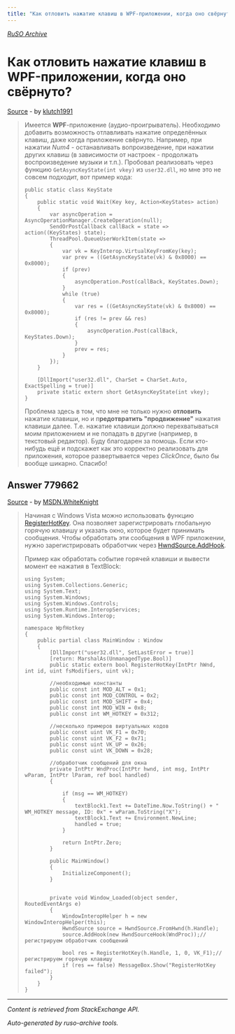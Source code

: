 ```yaml
---
title: "Как отловить нажатие клавиш в WPF-приложении, когда оно свёрнуто?"
---
```

<p><i><a href="https://github.com/MSDN-WhiteKnight/ruso-archive/">RuSO Archive</a></i></p>
<h1>Как отловить нажатие клавиш в WPF-приложении, когда оно свёрнуто?</h1>
<p><a href="https://ru.stackoverflow.com/questions/764352/%d0%9a%d0%b0%d0%ba-%d0%be%d1%82%d0%bb%d0%be%d0%b2%d0%b8%d1%82%d1%8c-%d0%bd%d0%b0%d0%b6%d0%b0%d1%82%d0%b8%d0%b5-%d0%ba%d0%bb%d0%b0%d0%b2%d0%b8%d1%88-%d0%b2-wpf-%d0%bf%d1%80%d0%b8%d0%bb%d0%be%d0%b6%d0%b5%d0%bd%d0%b8%d0%b8-%d0%ba%d0%be%d0%b3%d0%b4%d0%b0-%d0%be%d0%bd%d0%be-%d1%81%d0%b2%d1%91%d1%80%d0%bd%d1%83%d1%82%d0%be">Source</a> - by <a href="https://ru.stackoverflow.com/users/195735/klutch1991">klutch1991</a></p>
<blockquote>
<p>Имеется <strong>WPF</strong>-приложение (аудио-проигрыватель). Необходимо добавить возможность отлавливать нажатие определённых клавиш, даже когда приложение свёрнуто. Например, при нажатии <em>Num4</em> - останавливать вопроизведение, при нажатии других клавиш (в зависимости от настроек - продолжать воспроизведение музыки и т.п.). 
Пробовал реализовать через функцию <code>GetAsyncKeyState(int vkey)</code> из <code>user32.dll</code>, но мне это не совсем подходит, вот пример кода:</p>

<pre><code>public static class KeyState
{
    public static void Wait(Key key, Action&lt;KeyStates&gt; action)
    {
        var asyncOperation = AsyncOperationManager.CreateOperation(null);
        SendOrPostCallback callBack = state =&gt; action((KeyStates) state);
        ThreadPool.QueueUserWorkItem(state =&gt;
        {
            var vk = KeyInterop.VirtualKeyFromKey(key);                
            var prev = ((GetAsyncKeyState(vk) &amp; 0x8000) == 0x8000);
            if (prev)
            {
                asyncOperation.Post(callBack, KeyStates.Down);
            }
            while (true)
            {
                var res = ((GetAsyncKeyState(vk) &amp; 0x8000) == 0x8000);
                if (res != prev &amp;&amp; res)
                {
                    asyncOperation.Post(callBack, KeyStates.Down);
                }
                prev = res;
            }
        });
    }

    [DllImport("user32.dll", CharSet = CharSet.Auto, ExactSpelling = true)]
    private static extern short GetAsyncKeyState(int vkey);
}
</code></pre>

<p>Проблема здесь в том, что мне не только нужно <strong>отловить</strong> нажатие клавиши, но и п<strong>редотвратить "продвижение"</strong> нажатия клавиши далее. Т.е. нажатие клавиши должно перехватываться моим приложением и не попадать в другие (например, в текстовый редактор).
Буду благодарен за помощь. Если кто-нибудь ещё и подскажет как это корректно реализовать для приложения, которое развертывается через <em>ClickOnce</em>, было бы вообще шикарно. Спасибо! </p>

</blockquote>
<h2>Answer 779662</h2>
<p><a href="https://ru.stackoverflow.com/a/779662/">Source</a> - by <a href="https://ru.stackoverflow.com/users/240512/msdn-whiteknight">MSDN.WhiteKnight</a></p>
<blockquote>
<p>Начиная с Windows Vista можно использовать функцию <a href="https://msdn.microsoft.com/en-us/library/windows/desktop/ms646309(v=vs.85).aspx" rel="nofollow noreferrer">RegisterHotKey</a>. Она позволяет зарегистрировать глобальную горячую клавишу и указать окно, которое будет принимать сообщения. Чтобы обработать эти сообщения в WPF приложении, нужно зарегистрировать обработчик через <a href="https://msdn.microsoft.com/ru-ru/library/system.windows.interop.hwndsource.addhook(v=vs.110).aspx" rel="nofollow noreferrer">HwndSource.AddHook</a>. </p>

<p>Пример как обработать событие горячей клавиши и вывести момент ее нажатия в TextBlock:</p>

<pre><code>using System;
using System.Collections.Generic;
using System.Text;
using System.Windows;
using System.Windows.Controls;
using System.Runtime.InteropServices;
using System.Windows.Interop;

namespace WpfHotkey
{
    public partial class MainWindow : Window
    {
        [DllImport("user32.dll", SetLastError = true)]
        [return: MarshalAs(UnmanagedType.Bool)]
        public static extern bool RegisterHotKey(IntPtr hWnd, int id, uint fsModifiers, uint vk);

        //необходимые константы
        public const int MOD_ALT = 0x1;
        public const int MOD_CONTROL = 0x2;
        public const int MOD_SHIFT = 0x4;
        public const int MOD_WIN = 0x8;
        public const int WM_HOTKEY = 0x312;

        //несколько примеров виртуальных кодов
        public const uint VK_F1 = 0x70;
        public const uint VK_F2 = 0x71;
        public const uint VK_UP = 0x26;
        public const uint VK_DOWN = 0x28;

        //обработчик сообщений для окна
        private IntPtr WndProc(IntPtr hwnd, int msg, IntPtr wParam, IntPtr lParam, ref bool handled)
        {

            if (msg == WM_HOTKEY)
            {
                textBlock1.Text += DateTime.Now.ToString() + " WM_HOTKEY message, ID: 0x" + wParam.ToString("X");
                textBlock1.Text += Environment.NewLine;
                handled = true;
            }

            return IntPtr.Zero;
        }

        public MainWindow()
        {
            InitializeComponent();            
        }


        private void Window_Loaded(object sender, RoutedEventArgs e)
        {
            WindowInteropHelper h = new WindowInteropHelper(this);
            HwndSource source = HwndSource.FromHwnd(h.Handle);
            source.AddHook(new HwndSourceHook(WndProc));//регистрируем обработчик сообщений

            bool res = RegisterHotKey(h.Handle, 1, 0, VK_F1);//регистрируем горячую клавишу
            if (res == false) MessageBox.Show("RegisterHotKey failed");
        }
    }
}
</code></pre>

</blockquote>
<hr/>
<p><i>Content is retrieved from StackExchange API. </i></p>
<p><i>Auto-generated by ruso-archive tools. </i></p>
